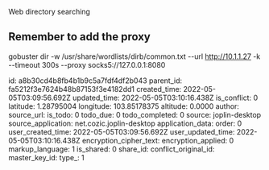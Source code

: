 Web directory searching

## Remember to add the proxy

gobuster dir -w /usr/share/wordlists/dirb/common.txt --url http://10.1.1.27 -k --timeout 300s --proxy socks5://127.0.0.1:8080

id: a8b30cd4b8fb4b1b9c5a7fdf4df2b043
parent_id: fa5212f3e7624b48b87153f3e4182dd1
created_time: 2022-05-05T03:09:56.692Z
updated_time: 2022-05-05T03:10:16.438Z
is_conflict: 0
latitude: 1.28795004
longitude: 103.85178375
altitude: 0.0000
author: 
source_url: 
is_todo: 0
todo_due: 0
todo_completed: 0
source: joplin-desktop
source_application: net.cozic.joplin-desktop
application_data: 
order: 0
user_created_time: 2022-05-05T03:09:56.692Z
user_updated_time: 2022-05-05T03:10:16.438Z
encryption_cipher_text: 
encryption_applied: 0
markup_language: 1
is_shared: 0
share_id: 
conflict_original_id: 
master_key_id: 
type_: 1